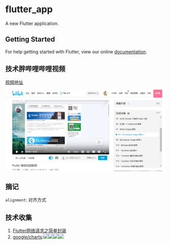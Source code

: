 # flutter_app

A new Flutter application.

## Getting Started

For help getting started with Flutter, view our online
[documentation](https://flutter.io/).

## 技术胖哔哩哔哩视频
[视频地址](https://www.bilibili.com/video/av35800108?p=8)

![](/screenshot/JSPang_Videos.png)

## 摘记
`alignment`: 对齐方式

## 技术收集
1. [Flutter网络请求之简单封装](http://www.canhuah.com/Flutter%E7%BD%91%E7%BB%9C%E8%AF%B7%E6%B1%82%E4%B9%8B%E7%AE%80%E5%8D%95%E5%B0%81%E8%A3%85.html)
2. [google/charts](https://github.com/google/charts):![](https://google.github.io/charts/flutter/example/bar_charts/grouped_thumb.png)![](https://google.github.io/charts/flutter/example/scatter_plot_charts/bucketing_axis_thumb.png)![](https://google.github.io/charts/flutter/example/time_series_charts/symbol_annotation_thumb.png)![](https://google.github.io/charts/flutter/example/combo_charts/ordinal_bar_line_thumb.png)
